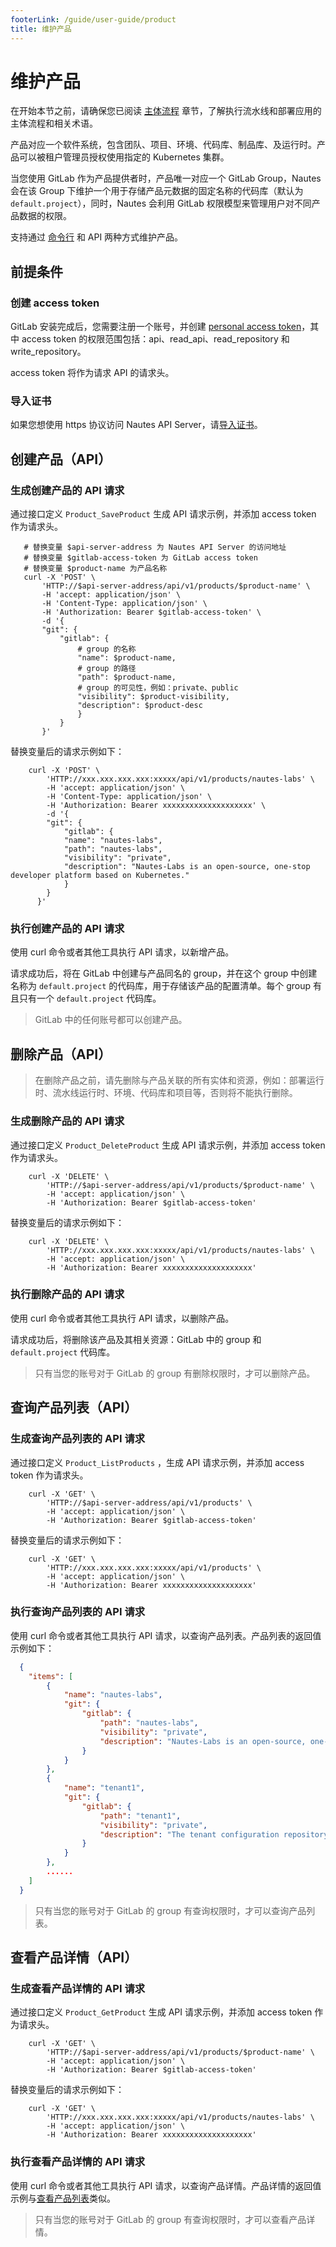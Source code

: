 ```yaml
---
footerLink: /guide/user-guide/product
title: 维护产品
---
```

# 维护产品

在开始本节之前，请确保您已阅读 [主体流程](main-process.md) 章节，了解执行流水线和部署应用的主体流程和相关术语。

产品对应一个软件系统，包含团队、项目、环境、代码库、制品库、及运行时。产品可以被租户管理员授权使用指定的 Kubernetes 集群。

当您使用 GitLab 作为产品提供者时，产品唯一对应一个 GitLab Group，Nautes 会在该 Group 下维护一个用于存储产品元数据的固定名称的代码库（默认为 `default.project`），同时，Nautes 会利用 GitLab 权限模型来管理用户对不同产品数据的权限。

支持通过 [命令行](run-a-pipeline.md#初始化产品) 和 API 两种方式维护产品。

## 前提条件

### 创建 access token

GitLab 安装完成后，您需要注册一个账号，并创建 [personal access token](https://docs.gitlab.com/ee/user/profile/personal_access_tokens.html)，其中 access token 的权限范围包括：api、read_api、read_repository 和 write_repository。

access token 将作为请求 API 的请求头。

### 导入证书

如果您想使用 https 协议访问 Nautes API Server，请[导入证书](run-a-pipeline.md#导入证书)。

## 创建产品（API）

### 生成创建产品的 API 请求

通过接口定义 `Product_SaveProduct` 生成 API 请求示例，并添加 access token 作为请求头。

```Shell
   # 替换变量 $api-server-address 为 Nautes API Server 的访问地址
   # 替换变量 $gitlab-access-token 为 GitLab access token
   # 替换变量 $product-name 为产品名称
   curl -X 'POST' \
       'HTTP://$api-server-address/api/v1/products/$product-name' \
       -H 'accept: application/json' \
       -H 'Content-Type: application/json' \
       -H 'Authorization: Bearer $gitlab-access-token' \
       -d '{
       "git": {
           "gitlab": {
               # group 的名称
               "name": $product-name,
               # group 的路径
               "path": $product-name,
               # group 的可见性，例如：private、public
               "visibility": $product-visibility,
               "description": $product-desc
               }
           }
       }'
```

替换变量后的请求示例如下：

```Shell
    curl -X 'POST' \
        'HTTP://xxx.xxx.xxx.xxx:xxxxx/api/v1/products/nautes-labs' \
        -H 'accept: application/json' \
        -H 'Content-Type: application/json' \
        -H 'Authorization: Bearer xxxxxxxxxxxxxxxxxxxx' \
        -d '{
        "git": {
            "gitlab": {
            "name": "nautes-labs",
            "path": "nautes-labs",
            "visibility": "private",
            "description": "Nautes-Labs is an open-source, one-stop developer platform based on Kubernetes."
            }
        }
      }'
```

### 执行创建产品的 API 请求

使用 curl 命令或者其他工具执行 API 请求，以新增产品。

请求成功后，将在 GitLab 中创建与产品同名的 group，并在这个 group 中创建名称为 `default.project` 的代码库，用于存储该产品的配置清单。每个 group 有且只有一个 `default.project` 代码库。

> GitLab 中的任何账号都可以创建产品。

## 删除产品（API）

> 在删除产品之前，请先删除与产品关联的所有实体和资源，例如：部署运行时、流水线运行时、环境、代码库和项目等，否则将不能执行删除。

### 生成删除产品的 API 请求

通过接口定义 `Product_DeleteProduct` 生成 API 请求示例，并添加 access token 作为请求头。

```Shell
    curl -X 'DELETE' \
        'HTTP://$api-server-address/api/v1/products/$product-name' \
        -H 'accept: application/json' \
        -H 'Authorization: Bearer $gitlab-access-token' 
```

替换变量后的请求示例如下：

```Shell
    curl -X 'DELETE' \
        'HTTP://xxx.xxx.xxx.xxx:xxxxx/api/v1/products/nautes-labs' \
        -H 'accept: application/json' \
        -H 'Authorization: Bearer xxxxxxxxxxxxxxxxxxxx'
```

### 执行删除产品的 API 请求

使用 curl 命令或者其他工具执行 API 请求，以删除产品。

请求成功后，将删除该产品及其相关资源：GitLab 中的 group 和 `default.project` 代码库。
> 只有当您的账号对于 GitLab 的 group 有删除权限时，才可以删除产品。

## 查询产品列表（API）

### 生成查询产品列表的 API 请求

通过接口定义 `Product_ListProducts` ，生成 API 请求示例，并添加 access token 作为请求头。

```Shell
    curl -X 'GET' \
        'HTTP://$api-server-address/api/v1/products' \
        -H 'accept: application/json' \
        -H 'Authorization: Bearer $gitlab-access-token' 
```

替换变量后的请求示例如下：

```Shell
    curl -X 'GET' \
        'HTTP://xxx.xxx.xxx.xxx:xxxxx/api/v1/products' \
        -H 'accept: application/json' \
        -H 'Authorization: Bearer xxxxxxxxxxxxxxxxxxxx'
```

### 执行查询产品列表的 API 请求

使用 curl 命令或者其他工具执行 API 请求，以查询产品列表。产品列表的返回值示例如下：

```json
  {
    "items": [
        {
            "name": "nautes-labs",
            "git": {
                "gitlab": {
                    "path": "nautes-labs",
                    "visibility": "private",
                    "description": "Nautes-Labs is an open-source, one-stop developer platform based on Kubernetes."
                }
            }
        },
        {
            "name": "tenant1",
            "git": {
                "gitlab": {
                    "path": "tenant1",
                    "visibility": "private",
                    "description": "The tenant configuration repository of the Nautes-Labs."
                }
            }
        },
        ......
    ]
  }
```

> 只有当您的账号对于 GitLab 的 group 有查询权限时，才可以查询产品列表。

## 查看产品详情（API）

### 生成查看产品详情的 API 请求

通过接口定义 `Product_GetProduct` 生成 API 请求示例，并添加 access token 作为请求头。

```Shell
    curl -X 'GET' \
        'HTTP://$api-server-address/api/v1/products/$product-name' \
        -H 'accept: application/json' \
        -H 'Authorization: Bearer $gitlab-access-token' 
```

替换变量后的请求示例如下：

```Shell
    curl -X 'GET' \
        'HTTP://xxx.xxx.xxx.xxx:xxxxx/api/v1/products/nautes-labs' \
        -H 'accept: application/json' \
        -H 'Authorization: Bearer xxxxxxxxxxxxxxxxxxxx' 
```

### 执行查看产品详情的 API 请求

使用 curl 命令或者其他工具执行 API 请求，以查询产品详情。产品详情的返回值示例与[查看产品列表](#查询产品列表api)类似。

> 只有当您的账号对于 GitLab 的 group 有查询权限时，才可以查看产品详情。
